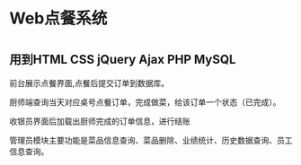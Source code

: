<h1>Web点餐系统<h1>
<h2>用到HTML CSS jQuery Ajax PHP MySQL</h2>
<p>前台展示点餐界面,点餐后提交订单到数据库。<p>
<p>厨师端查询当天对应桌号点餐订单，完成做菜，给该订单一个状态（已完成）。</p>
<p>收银员界面后加载出厨师完成的订单信息，进行结账</p>
<p>管理员模块主要功能是菜品信息查询、菜品删除、业绩统计、历史数据查询、员工信息查询。</p>
